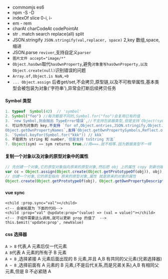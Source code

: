 - commomjs es6
- npm -S -D
- indexOf slice 0-i, i-
- em - rem
- charAt charCodeAt codePointAt
- str . match search replace(all) split
- JSON.stringify `JSON.stringify(val,replacer, space)` 2,key 数组,space,缩进
- JSON.parse `reviver`,支持自定义`parser`
- `图片文件 accept="image/*" `
- `Object.hasOwn`取代`hasOwnProperty`,避免`对象重写hasOwnProperty,以及 Object.create(null)`识别错误的问题  
- `Array.of,Object.is NaN,+0`  
- `... Object.assign` 后者get/set,不会拷贝,原型链,以及不可枚举属性,基本类型会被包装为对象('字符串'),异常会打断后续拷贝任务  

#### Symbol 类型

```js
1. typeof  Symbol(42)  // 'symbol'
2. Symbol("foo") //每次都是不同的,Symbol.for("foo")会复用已有的值
3. `new Symbol,则会抛出 TypeError错误`,//不支持包装器类型,但是支持`Object(sym)`
4. 可以作为对象的 key,不支持 `for of,Object.entries,JSON.stringify,Object.keys/valus,
Object.getOwnPropertyNames`,支持`Object.getOwnPropertySymbols,Reflect.ownKeys,Object.assign`
5. `Symbol.keyFor(Symbol.for("kkk")) // kkk`
6. 不能转为 string 和 number,`但是支持 toString 方法`
7. Object(sym) == sym returns true.//用===.就不相等.因为数据类型不一样
```

#### 复制一个对象以及对象的原型对象中的属性

```js
// 先创建一个对象,它的原型对象指向原来的原型对象,然后把 obj 上的属性 copy 到新创建的对象上去
var cc = Object.assign(Object.create(Object.getPrototypeOf(obj)), obj);
// 创建一个对象,它的原型指向 原来的原型对象,属性 就是原来的对象的属性
Object.create(Object.getPrototypeOf(obj), Object.getOwnPropertyDescriptors(obj));
```

#### vue sync

```vue
<child :prop.sync="val"></child>
<!-- 会被拓展为 下面的代码-->
<child :prop="val" @update:prop="(value) => (val = value)"></child>
<!-- 子组件需要这么调用,就可以更新 prop 的值了  -->
this.$emit('update:prop', newValue)
```

<!-- ![sync是个语法糖](https://s1.ax1x.com/2020/07/22/UHdWM4.png) -->

#### css 选择器

`A > B` 代表,A 元素后仅一代元素  
`A B`代表 A 元素的所有子 B 元素  
`A + B` ,选择紧接 A 元素后面出现的 B 元素,并且 A,B 有共同的父元素(兄弟选择器)  
`A ~ B` ,选择前面有 A 元素的 B 元素,(不是后代关系,而是兄弟关系),A,B 有相同父元素,但是 B 不必紧随 A
